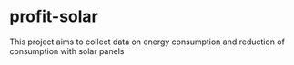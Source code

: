 # profit-solar
This project aims to collect data on energy consumption and reduction of consumption with solar panels
